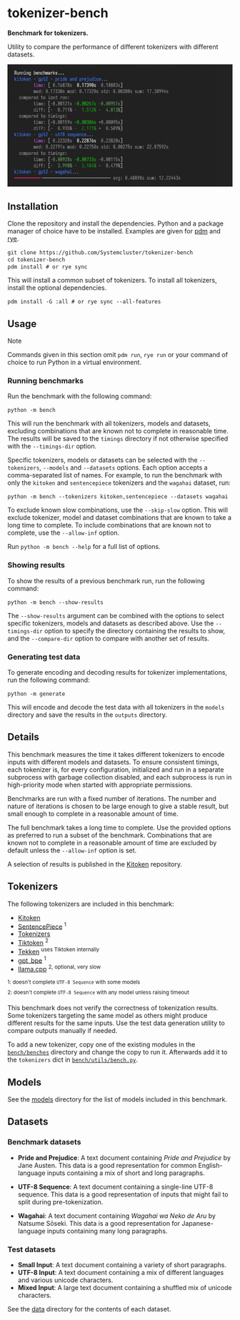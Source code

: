 # tokenizer-bench

**Benchmark for tokenizers.**

Utility to compare the performance of different tokenizers with different datasets.

![Benchmark run](./.readme.png)

## Installation

Clone the repository and install the dependencies. Python and a package manager of choice have to be installed. Examples are given for [pdm](https://pdm-project.org) and [rye](https://rye.astral.sh/).

```shell
git clone https://github.com/Systemcluster/tokenizer-bench
cd tokenizer-bench
pdm install # or rye sync
```

This will install a common subset of tokenizers. To install all tokenizers, install the optional dependencies.

```shell
pdm install -G :all # or rye sync --all-features
```

## Usage

>[!NOTE]
>Commands given in this section omit `pdm run`, `rye run` or your command of choice to run Python in a virtual environment.

### Running benchmarks

Run the benchmark with the following command:

```shell
python -m bench
```

This will run the benchmark with all tokenizers, models and datasets, excluding combinations that are known not to complete in reasonable time. The results will be saved to the `timings` directory if not otherwise specified with the `--timings-dir` option.

Specific tokenizers, models or datasets can be selected with the `--tokenizers`, `--models` and `--datasets` options. Each option accepts a comma-separated list of names. For example, to run the benchmark with only the `kitoken` and `sentencepiece` tokenizers and the `wagahai` dataset, run:

```shell
python -m bench --tokenizers kitoken,sentencepiece --datasets wagahai
```

To exclude known slow combinations, use the `--skip-slow` option. This will exclude tokenizer, model and dataset combinations that are known to take a long time to complete. To include combinations that are known not to complete, use the `--allow-inf` option.

Run `python -m bench --help` for a full list of options.

### Showing results

To show the results of a previous benchmark run, run the following command:

```shell
python -m bench --show-results
```

The `--show-results` argument can be combined with the options to select specific tokenizers, models and datasets as described above. Use the `--timings-dir` option to specify the directory containing the results to show, and the `--compare-dir` option to compare with another set of results.

### Generating test data

To generate encoding and decoding results for tokenizer implementations, run the following command:

```shell
python -m generate
```

This will encode and decode the test data with all tokenizers in the `models` directory and save the results in the `outputs` directory.

## Details

This benchmark measures the time it takes different tokenizers to encode inputs with different models and datasets. To ensure consistent timings, each tokenizer is, for every configuration, initialized and run in a separate subprocess with garbage collection disabled, and each subprocess is run in high-priority mode when started with appropriate permissions.

Benchmarks are run with a fixed number of iterations. The number and nature of iterations is chosen to be large enough to give a stable result, but small enough to complete in a reasonable amount of time.

The full benchmark takes a long time to complete. Use the provided options as preferred to run a subset of the benchmark. Combinations that are known not to complete in a reasonable amount of time are excluded by default unless the `--allow-inf` option is set.

A selection of results is published in the [Kitoken](https://github.com/Systemcluster/kitoken) repository.

## Tokenizers

The following tokenizers are included in this benchmark:

- [Kitoken](https://github.com/Systemcluster/kitoken)
- [SentencePiece](https://github.com/google/sentencepiece) <sup>1</sup>
- [Tokenizers](https://github.com/huggingface/tokenizers)
- [Tiktoken](https://github.com/openai/tiktoken) <sup>2</sup>
- [Tekken](https://docs.mistral.ai/guides/tokenization) <sup>uses Tiktoken internally</sup>
- [gpt_bpe](https://github.com/wbrown/gpt_bpe) <sup>1</sup>
- [llama.cpp](https://github.com/ggerganov/llama.cpp) <sup>2, optional, very slow</sup>

<sup>1: doesn't complete `UTF-8 Sequence` with some models</sup>\
<sup>2: doesn't complete `UTF-8 Sequence` with any model unless raising timeout</sub>
<sup></sub>

This benchmark does not verify the correctness of tokenization results. Some tokenizers targeting the same model as others might produce different results for the same inputs. Use the test data generation utility to compare outputs manually if needed.

To add a new tokenizer, copy one of the existing modules in the [`bench/benches`](./bench/benches) directory and change the copy to run it. Afterwards add it to the `tokenizers` dict in [`bench/utils/bench.py`](./bench/utils/bench.py).

## Models

See the [models](./models) directory for the list of models included in this benchmark.

## Datasets

### Benchmark datasets

- **Pride and Prejudice**: A text document containing *Pride and Prejudice* by Jane Austen. This data is a good representation for common English-language inputs containing a mix of short and long paragraphs.

- **UTF-8 Sequence**: A text document containing a single-line UTF-8 sequence. This data is a good representation of inputs that might fail to split during pre-tokenization.

- **Wagahai**: A text document containing *Wagahai wa Neko de Aru* by Natsume Sōseki. This data is a good representation for Japanese-language inputs containing many long paragraphs.

### Test datasets

- **Small Input**: A text document containing a variety of short paragraphs.
- **UTF-8 Input**: A text document containing a mix of different languages and various unicode characters.
- **Mixed Input**: A large text document containing a shuffled mix of unicode characters.

See the [data](./data) directory for the contents of each dataset.
